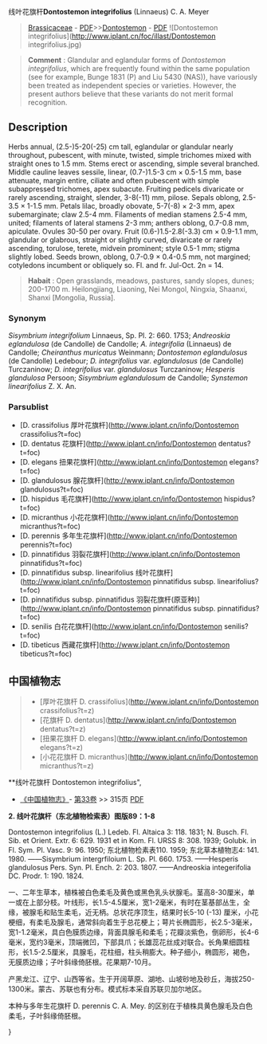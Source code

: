 线叶花旗杆**Dontostemon integrifolius** (Linnaeus) C. A. Meyer

> [Brassicaceae](http://www.iplant.cn/info/Brassicaceae?t=foc) - [PDF](http://www.iplant.cn/foc/pdf/Brassicaceae.pdf)>>[Dontostemon](http://www.iplant.cn/info/Dontostemon?t=foc) - [PDF](http://www.iplant.cn/foc/pdf/Dontostemon.pdf)
![Dontostemon integrifolius](http://www.iplant.cn/foc/illast/Dontostemon integrifolius.jpg)

> **Comment** : 
> Glandular and eglandular forms of *Dontostemon integrifolius*, which are frequently found within the same population (see for example, Bunge 1831 (P) and Liu 5430 (NAS)), have variously been treated as independent species or varieties. However, the present authors believe that these variants do not merit formal recognition.

## Description

Herbs annual, (2.5-)5-20(-25) cm tall, eglandular or glandular nearly throughout, pubescent, with minute, twisted, simple trichomes mixed with straight ones to 1.5 mm. Stems erect or ascending, simple several branched. Middle cauline leaves sessile, linear, (0.7-)1.5-3 cm × 0.5-1.5 mm, base attenuate, margin entire, ciliate and often pubescent with simple subappressed trichomes, apex subacute. Fruiting pedicels divaricate or rarely ascending, straight, slender, 3-8(-11) mm, pilose. Sepals oblong, 2.5-3.5 × 1-1.5 mm. Petals lilac, broadly obovate, 5-7(-8) × 2-3 mm, apex subemarginate; claw 2.5-4 mm. Filaments of median stamens 2.5-4 mm, united; filaments of lateral stamens 2-3 mm; anthers oblong, 0.7-0.8 mm, apiculate. Ovules 30-50 per ovary. Fruit (0.6-)1.5-2.8(-3.3) cm × 0.9-1.1 mm, glandular or glabrous, straight or slightly curved, divaricate or rarely ascending, torulose, terete, midvein prominent; style 0.5-1 mm; stigma slightly lobed. Seeds brown, oblong, 0.7-0.9 × 0.4-0.5 mm, not margined; cotyledons incumbent or obliquely so. Fl. and fr. Jul-Oct. 2n = 14.

> **Habait** : 
> Open grasslands, meadows, pastures, sandy slopes, dunes; 200-1700 m. Heilongjiang, Liaoning, Nei Mongol, Ningxia, Shaanxi, Shanxi [Mongolia, Russia].

### Synonym
*Sisymbrium integrifolium* Linnaeus, Sp. Pl. 2: 660. 1753; *Andreoskia eglandulosa* (de Candolle) de Candolle; *A. integrifolia* (Linnaeus) de Candolle; *Cheiranthus muricatus* Weinmann; *Dontostemon eglandulosus* (de Candolle) Ledebour; *D. integrifolius* var. *eglandulosus* (de Candolle) Turczaninow; *D. integrifolius* var. *glandulosus* Turczaninow; *Hesperis glandulosa* Persoon; *Sisymbrium eglandulosum* de Candolle; *Synstemon linearifolius* Z. X. An.

### Parsublist

* [D.  crassifolius  厚叶花旗杆](http://www.iplant.cn/info/Dontostemon crassifolius?t=foc)
* [D.  dentatus  花旗杆](http://www.iplant.cn/info/Dontostemon dentatus?t=foc)
* [D.  elegans  扭果花旗杆](http://www.iplant.cn/info/Dontostemon elegans?t=foc)
* [D.  glandulosus  腺花旗杆](http://www.iplant.cn/info/Dontostemon glandulosus?t=foc)
* [D.  hispidus  毛花旗杆](http://www.iplant.cn/info/Dontostemon hispidus?t=foc)
* [D.  micranthus  小花花旗杆](http://www.iplant.cn/info/Dontostemon micranthus?t=foc)
* [D.  perennis  多年生花旗杆](http://www.iplant.cn/info/Dontostemon perennis?t=foc)
* [D.  pinnatifidus  羽裂花旗杆](http://www.iplant.cn/info/Dontostemon pinnatifidus?t=foc)
* [D.  pinnatifidus subsp. linearifolius  线叶花旗杆](http://www.iplant.cn/info/Dontostemon pinnatifidus subsp. linearifolius?t=foc)
* [D.  pinnatifidus subsp. pinnatifidus  羽裂花旗杆(原亚种)](http://www.iplant.cn/info/Dontostemon pinnatifidus subsp. pinnatifidus?t=foc)
* [D.  senilis  白花花旗杆](http://www.iplant.cn/info/Dontostemon senilis?t=foc)
* [D.  tibeticus  西藏花旗杆](http://www.iplant.cn/info/Dontostemon tibeticus?t=foc)

## 中国植物志

> * [厚叶花旗杆  D.  crassifolius](http://www.iplant.cn/info/Dontostemon crassifolius?t=z)
> * [花旗杆  D.  dentatus](http://www.iplant.cn/info/Dontostemon dentatus?t=z)
> * [扭果花旗杆  D.  elegans](http://www.iplant.cn/info/Dontostemon elegans?t=z)
> * [小花花旗杆  D.  micranthus](http://www.iplant.cn/info/Dontostemon micranthus?t=z)

**线叶花旗杆 Dontostemon integrifolius",

* [《中国植物志》](http://www.iplant.cn/frps)- [第33卷](http://www.iplant.cn/frps/vol/33) >> 315页 [PDF](http://www.iplant.cn/frps/pdf/33/315b.PDF)

**2. 线叶花旗杆（东北植物检索表）图版89：1-8**

Dontostemon integrifolius (L.) Ledeb. Fl. Altaica 3: 118. 1831; N. Busch. Fl. Sib. et Orient. Extr. 6: 629. 1931 et in Kom. Fl. URSS 8: 308. 1939; Golubk. in Fl. Sym. Pl. Vasc. 9: 96. 1950; 东北植物检素表110. 1959; 东北草本植物志4: 141. 1980. ——Sisymbrium intergrfiloium L. Sp. Pl. 660. 1753. ——Hesperis glandulosus Pers. Syn. Pl. Ench. 2: 203. 1807. ——Andreoskia integerifolia DC. Prodr. 1: 190. 1824.

一、二年生草本，植株被白色柔毛及黄色或黑色乳头状腺毛。茎高8-30厘米，单一或在上部分枝。叶线形，长1.5-4.5厘米，宽1-2毫米，有时在茎基部丛生，全缘，被腺毛和贴生柔毛，近无柄。总状花序顶生，结果时长5-10 (-13) 厘米，小花梗细，有柔毛及腺毛，通常斜向着生于总花梗上；萼片长椭圆形，长2.5-3毫米，宽1-1.2毫米，具白色膜质边缘，背面具腺毛和柔毛；花瓣淡紫色，倒卵形，长4-6毫米，宽约3毫米，顶端微凹，下部具爪；长雄蕊花丝成对联合。长角果细圆柱形，长1.5-2.5厘米，具腺毛，花柱细，柱头稍膨大。种子细小，椭圆形，褐色，无膜质边缘；子叶斜缘倚胚根。花果期7-10月。

产黑龙江、辽宁、山西等省。生于开阔草原、湖地、山坡砂地及砂丘，海拔250-1300米。蒙古、苏联也有分布。模式标本采自苏联贝加尔地区。

本种与多年生花旗杆 D. perennis C. A. Mey. 的区别在于植株具黄色腺毛及白色柔毛，子叶斜缘倚胚根。

}